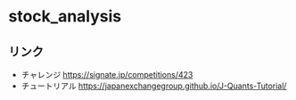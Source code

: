 # stock_analysis

## リンク

* チャレンジ https://signate.jp/competitions/423
* チュートリアル https://japanexchangegroup.github.io/J-Quants-Tutorial/